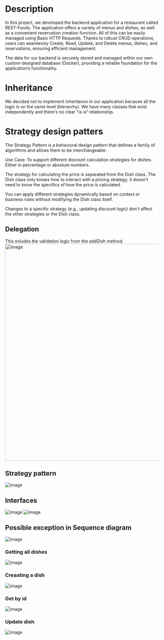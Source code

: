 # Description
In this project, we developed the backend application for a restaurant called REST-Foods. The application offers a variety of menus and dishes, as well as a convenient reservation creation function. All of this can be easily managed using Basic HTTP Requests. Thanks to robust CRUD operations, users can seamlessly Create, Read, Update, and Delete menus, dishes, and reservations, ensuring efficient management.

The data for our backend is securely stored and managed within our own custom-designed database (Docker), providing a reliable foundation for the application’s functionality.

# Inheritance
We decided not to implement inheritance in our application because all the logic is on the same level (hierarchy). We have many classes that exist independently and there's no clear "is-a" relationship. 

# Strategy design patters
The Strategy Pattern is a behavioral design pattern that defines a family of algorithms and allows them to be interchangeable. 

Use Case:
To support different discount calculation strategies for dishes. Either in percentage or absolute numbers.

The strategy for calculating the price is separated from the Dish class. The Dish class only knows how to interact with a pricing strategy; it doesn't need to know the specifics of how the price is calculated.

You can apply different strategies dynamically based on context or business rules without modifying the Dish class itself.

Changes to a specific strategy (e.g., updating discount logic) don't affect the other strategies or the Dish class.

## Delegation
This exludes the validation logic from the addDish method.  
<img width="712" alt="image" src="https://github.com/user-attachments/assets/f8117e3f-73ca-492c-8bd5-ff09b804b788" />


## Strategy pattern
![image](https://github.com/user-attachments/assets/aaddf214-6232-4f6c-b98a-c867dff5e367)


## Interfaces
![image](https://github.com/user-attachments/assets/364b37ba-9596-4192-8b6b-87eea2ed6254)
![image](https://github.com/user-attachments/assets/f4590f47-4131-4ca3-a86c-699e487f8546)

## Possible exception in Sequence diagram
![image](https://github.com/user-attachments/assets/50b91295-bbd7-436b-a502-6776e849af4a)



### Getting all dishes
![image](https://github.com/user-attachments/assets/fde3b488-039a-4fba-ad9c-f8712bb84e16)

### Creaating a dish
![image](https://github.com/user-attachments/assets/0c5c67f5-1c0c-499c-8319-3c9e3f9064aa)

### Get by id
![image](https://github.com/user-attachments/assets/5868500b-049a-4bba-b39f-db14f2fe01bd)

### Update dish
![image](https://github.com/user-attachments/assets/11ac4cd3-ffc8-4057-84eb-75c882bea2e7)

